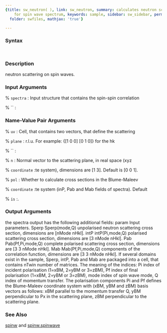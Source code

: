 ```yaml
---
{title: sw_neutron( ), link: sw_neutron, summary: calculates neutron scattering intensity
    for spin wave spectrum, keywords: sample, sidebar: sw_sidebar, permalink: sw_neutron.html,
  folder: swfiles, mathjax: 'true'}

---
```


### Syntax

` `

### Description

neutron scattering on spin waves.
 

### Input Arguments

% `spectra`
: Input structure that contains the spin-spin correlation

% ``
:

### Name-Value Pair Arguments

% `uv`
:  Cell, that contains two vectors, that define the scattering 

% `plane`
: r.l.u. For example: {[1 0 0] [0 1 0]} for the hk

% ``
:

% `n`
:  Normal vector to the scattering plane, in real space (xyz

% `coordinate`
:te system), dimensions are [1 3]. Default is [0 0 1].

% `pol`
:  Whether to calculate cross sections in the Blume-Maleev

% `coordinate`
:te system (inP, Pab and Mab fields of spectra). Default

% `is`
:.

### Output Arguments

the spectra output has the following additional fields:
param     Input parameters.
Sperp     Sperp(mode,Q) unpolarised neutron scattering cross section,
dimensions are [nMode nHkl].
intP      intP(Pi,mode,Q) polarised scattering cross section, dimensions
are [3 nMode nHkl].
Pab       Pab(Pf,Pi,mode,Q) complete polarised scattering cross section,
dimensions are [3 3 nMode nHkl].
Mab       Mab(Pf,Pi,mode,Q) components of the correlation function,
dimensions are [3 3 nMode nHkl].
If several domains exist in the sample, Sperp, intP, Pab and Mab are
packaged into a cell, that contains nTwin number of matrices.
The meaning of the indices:
Pi      index of incident polarisation (1=xBM, 2=yBM or 3=zBM),
Pf      index of final polarisation (1=xBM, 2=yBM or 3=zBM),
mode    index of spin wave mode,
Q       index of momentum transfer.
The polarisation components Pi and Pf defines the Blume-Maleev coordinate
system with (xBM, yBM and zBM) basis vectors as follows:
xBM     parallel to the momentum transfer Q,
yBM     perpendicular to Px in the scattering plane,
zBM     perpendicular to the scattering plane.

### See Also

[spinw](spinw.html) and [spinw.spinwave](spinw_spinwave.html)


